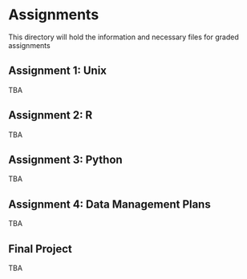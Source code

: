 # Assignments

This directory will hold the information and necessary files for graded assignments


## Assignment 1: Unix

TBA


## Assignment 2: R

TBA

## Assignment 3: Python

TBA

## Assignment 4: Data Management Plans

TBA

## Final Project

TBA
